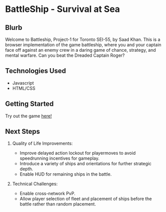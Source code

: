# BattleShip - Survival at Sea

## Blurb

Welcome to Battleship, Project-1 for Toronto SEI-55, by Saad Khan.
This is a browser implementation of the game battleship, where you and your captain face off against an enemy crew in a daring game of chance, strategy, and mental warfare. Can you beat the Dreaded Captain Roger?

## Technologies Used

- Javascript
- HTML/CSS

## Getting Started

Try out the game [here!](https://pages.git.generalassemb.ly/jsckhan/project-1/)

## Next Steps

1. Quality of Life Improvements:

   - Improve delayed action lockout for playermoves to avoid speedrunning incentives for gameplay.
   - Introduce a variety of ships and orientations for further strategic depth.
   - Enable HUD for remaining ships in the battle.

2. Technical Challenges:
   - Enable cross-network PvP.
   - Allow player selection of fleet and placement of ships before the battle rather than random placement.
